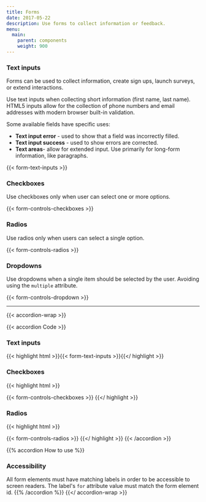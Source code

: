 ```yaml
---
title: Forms
date: 2017-05-22
description: Use forms to collect information or feedback.
menu:
  main:
    parent: components
    weight: 900
---
```



### Text inputs

Forms can be used to collect information, create sign ups, launch surveys, or extend interactions.

Use text inputs when collecting short information (first name, last name). HTML5 inputs allow for the collection of phone numbers and email addresses with modern browser built-in validation.

Some available fields have specific uses:

* **Text input error** - used to show that a field was incorrectly filled.
* **Text input success** - used to show errors are corrected.
* **Text areas**- allow for extended input. Use primarily for long-form information, like paragraphs.

{{< form-text-inputs >}}

### Checkboxes

Use checkboxes only when user can select one or more options.

{{< form-controls-checkboxes >}}

### Radios

Use radios only when users can select a single option.

{{< form-controls-radios >}}

### Dropdowns

Use dropdowns when a single item should be selected by the user. Avoiding using the `multiple` attribute.

{{< form-controls-dropdown >}}

---

{{< accordion-wrap >}}

{{< accordion Code >}}
  <h3>Text inputs</h3>

  {{< highlight html >}}{{< form-text-inputs >}}{{</ highlight >}}
  <h3>Checkboxes</h3>
  {{< highlight html >}}

  {{< form-controls-checkboxes >}}
  {{</ highlight >}}

  <h3>Radios</h3>
  {{< highlight html >}}

  {{< form-controls-radios >}}
  {{</ highlight >}}
{{< /accordion >}}

{{% accordion How to use %}}
### Accessibility

All form elements must have matching labels in order to be accessible to screen readers. The label's `for` attribute value must match the form element id.
{{% /accordion %}}
{{</ accordion-wrap >}}

